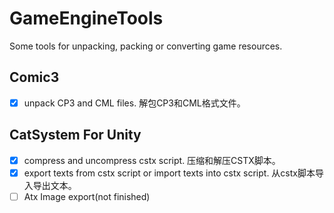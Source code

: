 # GameEngineTools
Some tools for unpacking, packing or converting game resources.

## Comic3
- [x] unpack CP3 and CML files. 解包CP3和CML格式文件。

## CatSystem For Unity

- [x] compress and uncompress cstx script. 压缩和解压CSTX脚本。
- [x] export texts from cstx script or import texts into cstx script. 从cstx脚本导入导出文本。
- [ ] Atx Image export(not finished)
